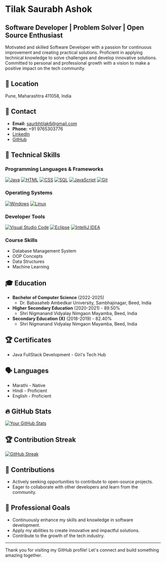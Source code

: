 # Tilak Saurabh Ashok

## Software Developer | Problem Solver | Open Source Enthusiast

Motivated and skilled Software Developer with a passion for continuous improvement and creating practical solutions. Proficient in applying technical knowledge to solve challenges and develop innovative solutions. Committed to personal and professional growth with a vision to make a positive impact on the tech community.

## 📍 Location

Pune, Maharashtra 411058, India

## 📧 Contact

* **Email:** saurbhtilak6@gmail.com
* **Phone:** +91 9765303776
* [LinkedIn](https://www.linkedin.com/in/saurabh-tilak-502ab6350/) 
* [GitHub](https://github.com/SaurabhTilak05) 

## 🚀 Technical Skills

### Programming Languages & Frameworks

[![Java](https://img.shields.io/badge/Java-ED8B00?style=for-the-badge&logo=java&logoColor=white)](https://www.java.com/)
[![HTML](https://img.shields.io/badge/HTML-E34F26?style=for-the-badge&logo=html5&logoColor=white)](https://developer.mozilla.org/en-US/docs/Web/HTML)
[![CSS](https://img.shields.io/badge/CSS-1572B6?style=for-the-badge&logo=css3&logoColor=white)](https://developer.mozilla.org/en-US/docs/Web/CSS)
[![SQL](https://img.shields.io/badge/SQL-4479A1?style=for-the-badge&logo=mysql&logoColor=white)](https://www.mysql.com/)
[![JavaScript](https://img.shields.io/badge/JavaScript-F7DF1E?style=for-the-badge&logo=javascript&logoColor=000000)](https://developer.mozilla.org/en-US/docs/Web/JavaScript)
[![Git](https://img.shields.io/badge/Git-F05032?style=for-the-badge&logo=git&logoColor=white)](https://git-scm.com/)

### Operating Systems

[![Windows](https://img.shields.io/badge/Windows-0078D7?style=for-the-badge&logo=windows&logoColor=white)](https://www.microsoft.com/en-us/windows)
[![Linux](https://img.shields.io/badge/Linux-FCC624?style=for-the-badge&logo=linux&logoColor=black)](https://www.linux.org/)

### Developer Tools

[![Visual Studio Code](https://img.shields.io/badge/VS_Code-007ACC?style=for-the-badge&logo=visual-studio-code&logoColor=white)](https://code.visualstudio.com/)
[![Eclipse](https://img.shields.io/badge/Eclipse-2C2255?style=for-the-badge&logo=eclipse&logoColor=white)](https://www.eclipse.org/)
[![IntelliJ IDEA](https://img.shields.io/badge/IntelliJ_IDEA-000000?style=for-the-badge&logo=intellij-idea&logoColor=white)](https://www.jetbrains.com/idea/)

### Course Skills

* Database Management System
* OOP Concepts
* Data Structures
* Machine Learning

## 🎓 Education

* **Bachelor of Computer Science** (2022-2025)
    * Dr. Babasaheb Ambedkar University, Sambhajinagar, Beed, India
* **Higher Secondary Education** (2020-2021) - 89.50%
    * Shri Nigmanand Vidyalay Nimgaon Mayamba, Beed, India
* **Secondary Education (X)** (2018-2019) - 82.40%
    * Shri Nigmanand Vidyalay Nimgaon Mayamba, Beed, India

## 🏆 Certificates

* Java FullStack Development - Giri's Tech Hub

## 🗣️ Languages

* Marathi - Native
* Hindi - Proficient
* English - Proficient

## 🔥 GitHub Stats

[![Your GitHub Stats](https://github-readme-stats.vercel.app/api?username=your-github-username&show_icons=true&theme=radical)](https://github.com/SaurabhTilak05)


## 🏆 Contribution Streak

[![GitHub Streak](https://streak-stats.demolab.com?user=SaurabhTilak05&theme=radical&hide_border=false)](https://github.com/SaurabhTilak05)

## 🌟 Contributions

* Actively seeking opportunities to contribute to open-source projects.
* Eager to collaborate with other developers and learn from the community.

## 💼 Professional Goals

* Continuously enhance my skills and knowledge in software development.
* Apply my abilities to create innovative and impactful solutions.
* Contribute to the growth of the tech industry.

---

Thank you for visiting my GitHub profile! Let's connect and build something amazing together.
